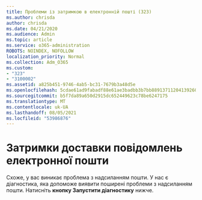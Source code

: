 ```yaml
---
title: Проблеми із затримкою в електронній пошті (323)
ms.author: chrisda
author: chrisda
ms.date: 04/21/2020
ms.audience: Admin
ms.topic: article
ms.service: o365-administration
ROBOTS: NOINDEX, NOFOLLOW
localization_priority: Normal
ms.collection: Adm_O365
ms.custom:
- "323"
- "3100002"
ms.assetid: a825b451-9746-4ab5-bc31-7679b3a48d5e
ms.openlocfilehash: 5cdae61ad9fabadf88e61ae3badbb3b7bb8891371120413926060142c7ff24f4
ms.sourcegitcommit: b5f7da89a650d2915dc652449623c78be6247175
ms.translationtype: MT
ms.contentlocale: uk-UA
ms.lasthandoff: 08/05/2021
ms.locfileid: "53986876"
---
```

# <a name="delays-in-email-message-delivery"></a>Затримки доставки повідомлень електронної пошти

Схоже, у вас виникає проблема з надсиланням пошти. У нас є діагностика, яка допоможе виявити поширені проблеми з надсиланням пошти. Натисніть **кнопку Запустити діагностику** нижче.
